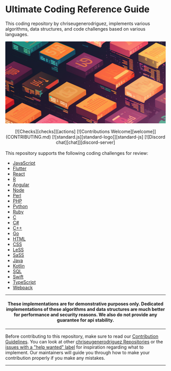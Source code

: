 # Ultimate Coding Reference Guide
<!-- Front Matter -->

This coding repository by chriseugenerodriguez, implements various algorithms, data structures, and code challenges based on various languages.

[![Ultimate Coding Challenges Banner][banner]](DIRECTORY.md)

<div align="center">
  [![Checks][checks]][actions]
  [![Contributions Welcome][welcome]](CONTRIBUTING.md)
  [![standard.js][standard-logo]][standard-js]
  [![Discord chat][chat]][discord-server]
</div>

<br/>
This repository supports the following coding challenges for review:
<br/>

- [JavaScript][javascript]
- [Flutter][flutter]
- [React][react]
- [R][r]
- [Angular][angular]
- [Node][node-js]
- [Perl][perl]
- [PHP][php]
- [Python][python]
- [Ruby][ruby]
- [C][c]
- [C#][c-sharp]
- [C++][c-plus-plus]
- [Go][golang]
- [HTML][html]
- [CSS][css]
- [LeSS][less]
- [SaSS][sass]
- [Java][java]
- [Kotlin][kotlin]
- [SQL][sql]
- [Swift][swift]
- [TypeScript][typescript]
- [Webpack][webpack]

---

<!-- Disclaimer -->

<h4 align="center">
  These implementations are for demonstrative purposes only. Dedicated implementations of these algorithms and data
  structures are much better for performance and security reasons. We also do not provide any guarantee for api stability.
</h4>

---

<!-- Body -->

Before contributing to this repository, make sure to read our [Contribution Guidelines](CONTRIBUTING.md). You can look
at other [chriseugenerodriguez Repositories][repositories] or the [issues with a "help wanted" label][help-wanted] for
inspiration regarding what to implement. Our maintainers will guide you through how to make your contribution properly
if you make any mistakes.

---

<!-- Banner Image -->

[banner]: https://github.com/chriseugenerodriguez/ultimate-coding-challenges/blob/main/bg.png

<!-- Lists -->

[javascript]: javascript/README.md
[flutter]: flutter/README.md
[react]: react/README.md
[r]: r/README.md
[angular]: angular/README.md
[node-js]: node-js/README.md
[perl]: perl/README.md
[php]: php/README.md
[python]: python/README.md
[ruby]: ruby/README.md
[c]: c/README.md
[c-sharp]: c-sharp/README.md
[c-plus-plus]: c-plus-plus/README.md
[golang]: golang/README.md
[html]: html/README.md
[css]: css/README.md
[less]: less/README.md
[sass]: sass/README.md
[java]: java/README.md
[kotlin]: kotlin/README.md
[sql]: sql/README.md
[swift]: swift/README.md
[typescript]: typescript/README.md
[webpack]: webpack/README.md

<!-- Badge Links -->

[standard-logo]: https://img.shields.io/badge/code%20style-standardjs-%23f3df49
[chat]: https://img.shields.io/discord/808045925556682782.svg?logo=discord&colorB=7289DA
[welcome]: https://img.shields.io/static/v1.svg?label=Contributions&message=Welcome&color=0059b3
[checks]: https://img.shields.io/github/actions/workflow/status/chriseugenerodriguez/ultimate-coding-challenges/Ci.yml?branch=main&label=checks
[grade]: https://img.shields.io/lgtm/grade/javascript/g/chriseugenerodriguez/ultimate-coding-challenges.svg?logo=lgtm&logoWidth=18

<!-- External Links -->

[standard-js]: https://standardjs.com/

[discord-server]: [https://the-algorithms.com/discord/](https://discord.gg/aFmaHM73HX)
[actions]: https://github.com/chriseugenerodriguez/ultimate-coding-challenges/actions
[explanation]: https://github.com/chriseugenerodriguez/ultimate-coding-challenges/wiki
[repositories]: https://github.com/orgs/chriseugenerodriguez/repositories
[help-wanted]: https://github.com/chriseugenerodriguez/ultimate-coding-challenges/issues?q=is%3Aopen+is%3Aissue+label%3A%22help+wanted%22
